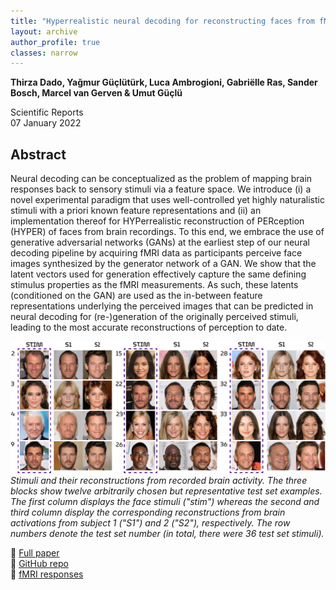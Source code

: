 ```yaml
---
title: "Hyperrealistic neural decoding for reconstructing faces from fMRI activations via the GAN latent space"
layout: archive
author_profile: true
classes: narrow
---
```


**Thirza Dado, Yağmur Güçlütürk, Luca Ambrogioni, Gabriëlle Ras, Sander Bosch, Marcel van Gerven & Umut Güçlü**

Scientific Reports  
07 January 2022 

## Abstract
Neural decoding can be conceptualized as the problem of mapping brain responses back to sensory stimuli via a feature space. We introduce (i) a novel experimental paradigm that uses well-controlled yet highly naturalistic stimuli with a priori known feature representations and (ii) an implementation thereof for HYPerrealistic reconstruction of PERception (HYPER) of faces from brain recordings. To this end, we embrace the use of generative adversarial networks (GANs) at the earliest step of our neural decoding pipeline by acquiring fMRI data as participants perceive face images synthesized by the generator network of a GAN. We show that the latent vectors used for generation effectively capture the same defining stimulus properties as the fMRI measurements. As such, these latents (conditioned on the GAN) are used as the in-between feature representations underlying the perceived images that can be predicted in neural decoding for (re-)generation of the originally perceived stimuli, leading to the most accurate reconstructions of perception to date.

![hyper_image](/assets/images/work/hyper_image.png)
*Stimuli and their reconstructions from recorded brain activity. The three blocks show twelve arbitrarily chosen but representative test set examples. The first column displays the face stimuli ("stim") whereas the second and third column display the corresponding reconstructions from brain activations from subject 1 ("S1") and 2 ("S2"), respectively. The row numbers denote the test set number (in total, there were 36 test set stimuli).*

📝 [Full paper](https://www.nature.com/articles/s41598-021-03938-w)  
🔑 [GitHub repo](https://github.com/neuralcodinglab/HYPER)  
🧠 [fMRI responses](https://openneuro.org/datasets/ds004280/versions/1.0.1)  


